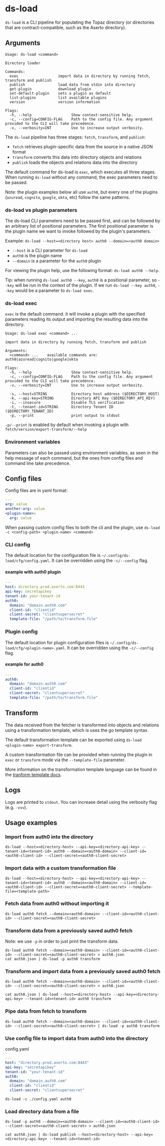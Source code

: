 # ds-load

`ds-load` is a CLI pipeline for populating the Topaz directory (or directories that are contract-compatible, such as the Aserto directory).

## Arguments

```
Usage: ds-load <command>

Directory loader

Commands:
  exec                  import data in directory by running fetch, transform and publish
  publish               load data from stdin into directory
  get-plugin            download plugin
  set-default-plugin    sets a plugin as default
  list-plugins          list available plugins
  version               version information

Flags:
  -h, --help                  Show context-sensitive help.
  -c, --config=CONFIG-FLAG    Path to the config file. Any argument provided to the CLI will take precedence.
  -v, --verbosity=INT         Use to increase output verbosity.
```

The `ds-load` pipeline has three stages: `fetch`, `transform`, and `publish`:
* `fetch` retrieves plugin-specific data from the source in a native JSON format
* `transform` converts this data into directory objects and relations
* `publish` loads the objects and relations data into the directory

The default command for ds-load is `exec`, which executes all three stages. When running `ds-load` without any command, the exec parameters need to be passed.

Note: the plugin examples below all use `auth0`, but every one of the plugins (`azuread`, `cognito`, `google`, `okta`, etc) follow the same patterns.

### ds-load vs plugin parameters
The ds-load CLI parameters need to be passed first, and can be followed by an arbitrary list of positional parameters. The first positional parameter is the plugin name we want to invoke followed by the plugin's parameters.

Example: `ds-load --host=<directory host> auth0 --domain=<auth0 domain>`
* `--host` is a CLI parameter for `ds-load`
* `auth0` is the plugin name
* `--domain` is a parameter for the `auth0` plugin

For viewing the plugin help, use the following format: `ds-load auth0 --help`.

Tip: when running `ds-load auth0 --key`, `auth0` is a positional parameter, so `--key` will be run in the context of the plugin. If we run `ds-load --key auth0`, `--key` would be a parameter to `ds-load exec`.

### ds-load exec
`exec` is the default command. it will invoke a plugin with the specified parameters reading its output and importing the resulting data into the directory.

```
Usage: ds-load exec <command> ...

import data in directory by running fetch, transform and publish

Arguments:
  <command> ...    available commands are: auth0|azuread|cognito|google|okta

Flags:
  -h, --help                  Show context-sensitive help.
  -c, --config=CONFIG-FLAG    Path to the config file. Any argument provided to the CLI will take precedence.
  -v, --verbosity=INT         Use to increase output verbosity.

  -s, --host=STRING           Directory host address ($DIRECTORY_HOST)
  -k, --api-key=STRING        Directory API Key ($DIRECTORY_API_KEY)
  -i, --insecure              Disable TLS verification
  -t, --tenant-id=STRING      Directory Tenant ID ($DIRECTORY_TENANT_ID)
  -p, --print                 print output to stdout
```

`-p/--print` is enabled by default when invoking a plugin with `fetch/version/export-transform/--help`

### Environment variables
Parameters can also be passed using environment variables, as seen in the help message of each command, but the ones from config files and command line take precedence.

## Config files

Config files are in yaml format:
```yaml
---
arg: value
another-arg: value
<plugin-name>:
  arg: value
```

When passing custom config files to both the cli and the plugin, use `ds-load -c <config-path> <plugin-name> <command>` 

### CLI config
The default location for the configuration file is `~/.config/ds-load/cfg/config.yaml`. It can be overridden using the `-c/--config` flag.

#### example with auth0 plugin
```yaml
---
host: directory.prod.aserto.com:8443
api-key: secretapikey
tenant-id: your-tenant-id
auth0:
  domain: "domain.auth0.com"
  client-id: "clientid"
  client-secret: "clientsupersecret"
  template-file: "/path/to/transform.file"
```

### Plugin config
The default location for plugin configuration files is `~/.config/ds-load/cfg/<plugin-name>.yaml`. It can be overridden using the `-c/--config` flag.

#### example for auth0
```yaml
---
auth0:
  domain: "domain.auth0.com"
  client-id: "clientid"
  client-secret: "clientsupersecret"
  template-file: "/path/to/transform.file"
```

## Transform
The data received from the fetcher is transformed into objects and relations using a transformation template, which is uses the go template syntax.

The default transformation template can be exported using `ds-load <plugin-name> export-transform`.

A custom transformation file can be provided when running the plugin in `exec` or `transform` mode via the `--template-file` parameter.

More information on the transformation template language can be found in the [tranform template docs](./docs/templates.md).

## Logs

Logs are printed to `stdout`. You can increase detail using the verbosity flag (e.g. `-vvv`).

## Usage examples

### Import from auth0 into the directory
```
ds-load --host=<directory-host> --api-key=<directory-api-key> --tenant-id=<tenant-id> auth0 --domain=<auth0-domain> --client-id=<auth0-client-id> --client-secret=<auth0-client-secret>
```

### Import data with a custom transformation file
```
ds-load --host=<directory-host> --api-key=<directory-api-key> --tenant-id=<tenant-id> auth0 --domain=<auth0-domain> --client-id=<auth0-client-id> --client-secret=<auth0-client-secret> --template-file=<template-path>
```

### Fetch data from auth0 without importing it
```
ds-load auth0 fetch --domain=<auth0-domain> --client-id=<auth0-client-id> --client-secret=<auth0-client-secret>
```

### Transform data from a previously saved auth0 fetch
Note: we use `-p` in order to just print the transform data.
```
ds-load auth0 fetch --domain=<auth0-domain> --client-id=<auth0-client-id> --client-secret=<auth0-client-secret> > auth0.json
cat auth0.json | ds-load -p auth0 transform
```

### Transform and import data from a previously saved auth0 fetch
```
ds-load auth0 fetch --domain=<auth0-domain> --client-id=<auth0-client-id> --client-secret=<auth0-client-secret> > auth0.json

cat auth0.json | ds-load --host=<directory-host> --api-key=<directory-api-key> --tenant-id=<tenant-id> auth0 transform
```

### Pipe data from fetch to transform
```
ds-load auth0 fetch --domain=<auth0-domain> --client-id=<auth0-client-id> --client-secret=<auth0-client-secret> | ds-load -p auth0 transform
```

### Use config file to import data from auth0 into the directory

config.yaml
```yaml
---
host: "directory.prod.aserto.com:8443"
api-key: "secretapikey"
tenant-id: "your-tenant-id"
auth0:
  domain: "domain.auth0.com"
  client-id: "clientid"
  client-secret: "clientsupersecret"
```

```
ds-load -c ./config.yaml auth0
```

### Load directory data from a file
```
ds-load -p auth0 --domain=<auth0-domain> --client-id=<auth0-client-id> --client-secret=<auth0-client-secret> > auth0.json

cat auth0.json | ds-load publish --host=<directory-host> --api-key=<directory-api-key> --tenant-id=<tenant-id>
```
